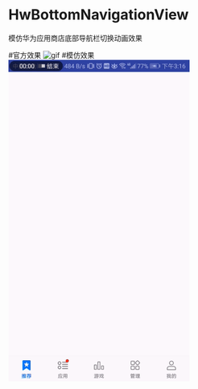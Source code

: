 # HwBottomNavigationView
模仿华为应用商店底部导航栏切换动画效果

#官方效果
![gif](image/huawei.gif)
#模仿效果
![gif](image/default.gif)

　　　

